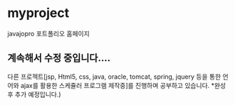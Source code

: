 # myproject
javajopro 포트폴리오 홈페이지
<h2>계속해서 수정 중입니다....</h2>
다른 프로젝트[jsp, Html5, css, java, oracle, tomcat, spring, jquery 등을 통한 언어와 ajax를 활용한 스케쥴러 프로그램 제작중]를 진행하며 공부하고 있습니다. *완성 후 추가 예정입니다.)
